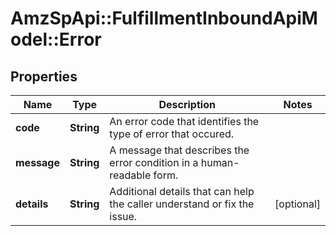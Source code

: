 # AmzSpApi::FulfillmentInboundApiModel::Error

## Properties
Name | Type | Description | Notes
------------ | ------------- | ------------- | -------------
**code** | **String** | An error code that identifies the type of error that occured. | 
**message** | **String** | A message that describes the error condition in a human-readable form. | 
**details** | **String** | Additional details that can help the caller understand or fix the issue. | [optional] 

